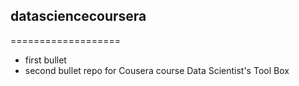 ## datasciencecoursera
===================
* first bullet
* second bullet
repo for Cousera course Data Scientist's Tool Box
